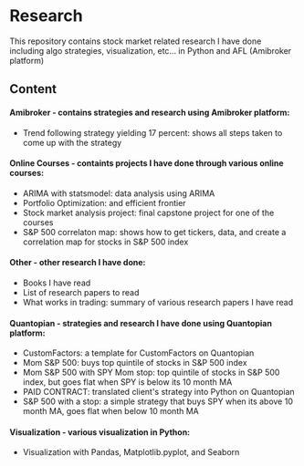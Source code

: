 # Research 
This repository contains stock market related research I have done including algo strategies, visualization, etc... in Python and AFL (Amibroker platform)
## Content
#### Amibroker - contains strategies and research using Amibroker platform:
- Trend following strategy yielding 17 percent: shows all steps taken to come up with the strategy
#### Online Courses - containts projects I have done through various online courses:
- ARIMA with statsmodel: data analysis using ARIMA
- Portfolio Optimization: and efficient frontier
- Stock market analysis project: final capstone project for one of the courses
- S&P 500 correlaton map: shows how to get tickers, data, and create a correlation map for stocks in S&P 500 index
#### Other - other research I have done:
- Books I have read
- List of research papers to read
- What works in trading: summary of various research papers I have read
#### Quantopian - strategies and research I have done using Quantopian platform:
- CustomFactors: a template for CustomFactors on Quantopian
- Mom S&P 500: buys top quintile of stocks in S&P 500 index
- Mom S&P 500 with SPY Mom stop: top quintile of stocks in S&P 500 index, but goes flat when SPY is below its 10 month MA
- PAID CONTRACT: translated client's strategy into Python on Quantopian
- S&P 500 with a stop: a simple strategy that buys SPY when its above 10 month MA, goes flat when below 10 month MA
#### Visualization - various visualization in Python:
- Visualization with Pandas, Matplotlib.pyplot, and Seaborn
